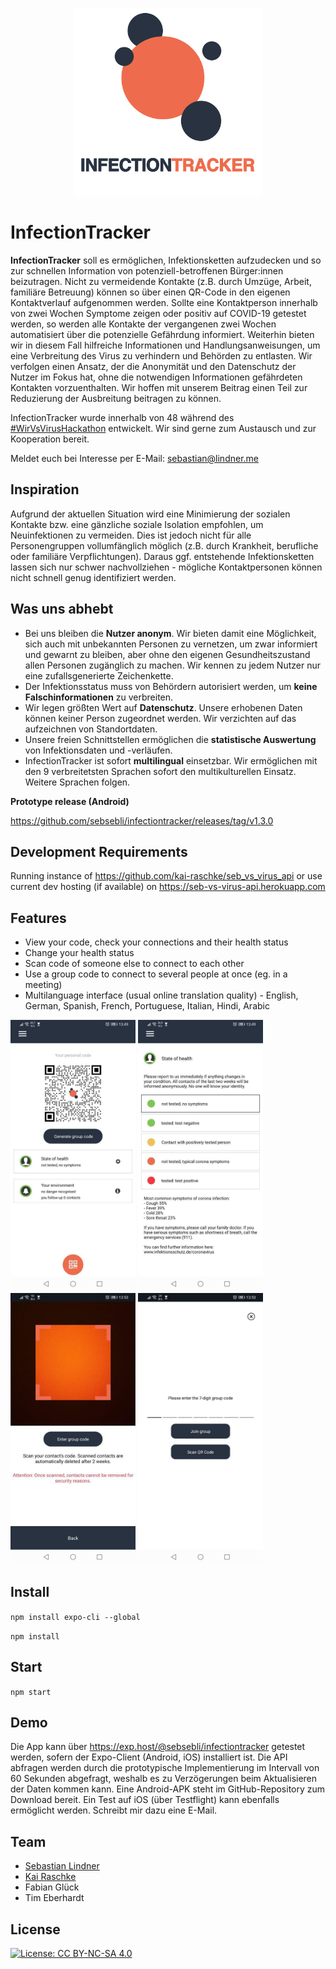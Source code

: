 <p align="center">
  <img width="300" height="300" src="https://github.com/sebsebli/infectiontracker/blob/master/logo_mit_text.png">
</p>

# InfectionTracker
**InfectionTracker** soll es ermöglichen, Infektionsketten aufzudecken und so zur schnellen Information von potenziell-betroffenen Bürger:innen beizutragen. Nicht zu vermeidende Kontakte (z.B. durch Umzüge, Arbeit, familiäre Betreuung) können so über einen QR-Code in den eigenen Kontaktverlauf aufgenommen werden. Sollte eine Kontaktperson innerhalb von zwei Wochen Symptome zeigen oder positiv auf COVID-19 getestet werden, so werden alle Kontakte der vergangenen zwei Wochen automatisiert über die potenzielle Gefährdung informiert. Weiterhin bieten wir in diesem Fall hilfreiche Informationen und Handlungsanweisungen, um eine Verbreitung des Virus zu verhindern und Behörden zu entlasten. Wir verfolgen einen Ansatz, der die Anonymität und den Datenschutz der Nutzer im Fokus hat, ohne die notwendigen Informationen gefährdeten Kontakten vorzuenthalten. Wir hoffen mit unserem Beitrag einen Teil zur Reduzierung der Ausbreitung beitragen zu können.

InfectionTracker wurde innerhalb von 48 während des [#WirVsVirusHackathon](https://wirvsvirushackathon.org/ "WirVsVirusHacka thon") entwickelt. 
Wir sind gerne zum Austausch und zur Kooperation bereit. 

Meldet euch bei Interesse per E-Mail: [sebastian@lindner.me](mailto:sebastian@lindner.me "sebastian@lindner.me")

## Inspiration
Aufgrund der aktuellen Situation wird eine Minimierung der sozialen Kontakte bzw. eine gänzliche soziale Isolation empfohlen, um Neuinfektionen zu vermeiden. Dies ist jedoch nicht für alle Personengruppen vollumfänglich möglich (z.B. durch Krankheit, berufliche oder familiäre Verpflichtungen). Daraus ggf. entstehende Infektionsketten lassen sich nur schwer nachvollziehen - mögliche Kontaktpersonen können nicht schnell genug identifiziert werden.

## Was uns abhebt
* Bei uns bleiben die **Nutzer anonym**. Wir bieten damit eine Möglichkeit, sich auch mit unbekannten Personen zu vernetzen, um zwar informiert und gewarnt zu bleiben, aber ohne den eigenen Gesundheitszustand allen Personen zugänglich zu machen. Wir kennen zu jedem Nutzer nur eine zufallsgenerierte Zeichenkette.
* Der Infektionsstatus muss von Behördern autorisiert werden, um **keine Falschinformationen** zu verbreiten.
* Wir legen größten Wert auf **Datenschutz**. Unsere erhobenen Daten können keiner Person zugeordnet werden. Wir verzichten auf das aufzeichnen von Standortdaten.
* Unsere freien Schnittstellen ermöglichen die **statistische Auswertung** von Infektionsdaten und -verläufen.
* InfectionTracker ist sofort **multilingual** einsetzbar. Wir ermöglichen mit den 9 verbreitetsten Sprachen sofort den multikulturellen Einsatz. Weitere Sprachen folgen.

**Prototype release (Android)**

https://github.com/sebsebli/infectiontracker/releases/tag/v1.3.0

## Development Requirements

Running instance of https://github.com/kai-raschke/seb_vs_virus_api or use current dev hosting (if available) on https://seb-vs-virus-api.herokuapp.com

## Features

- View your code, check your connections and their health status
- Change your health status
- Scan code of someone else to connect to each other
- Use a group code to connect to several people at once (eg. in a meeting)
- Multilanguage interface (usual online translation quality) - English, German, Spanish, French, Portuguese, Italian, Hindi, Arabic

<a href="https://raw.githubusercontent.com/sebsebli/infectiontracker/master/docs/screen-01.jpg"><img src="https://raw.githubusercontent.com/sebsebli/infectiontracker/master/docs/screen-01.jpg" width="200"/></a>
<a href="https://raw.githubusercontent.com/sebsebli/infectiontracker/master/docs/screen-02.jpg"><img src="https://raw.githubusercontent.com/sebsebli/infectiontracker/master/docs/screen-02.jpg" width="200"/></a>
<a href="https://raw.githubusercontent.com/sebsebli/infectiontracker/master/docs/screen-03.jpg"><img src="https://raw.githubusercontent.com/sebsebli/infectiontracker/master/docs/screen-03.jpg" width="200"/></a>
<a href="https://raw.githubusercontent.com/sebsebli/infectiontracker/master/docs/screen-04.jpg"><img src="https://raw.githubusercontent.com/sebsebli/infectiontracker/master/docs/screen-04.jpg" width="200"/></a>

## Install

``` npm install expo-cli --global ```

``` npm install ```

## Start

``` npm start ```

## Demo
Die App kann über https://exp.host/@sebsebli/infectiontracker getestet werden, sofern der Expo-Client (Android, iOS) installiert ist. Die API abfragen werden durch die prototypische Implementierung im Intervall von 60 Sekunden abgefragt, weshalb es zu Verzögerungen beim Aktualisieren der Daten kommen kann. Eine Android-APK steht im GitHub-Repository zum Download bereit. Ein Test auf iOS (über Testflight) kann ebenfalls ermöglicht werden. Schreibt mir dazu eine E-Mail.

## Team
* [Sebastian Lindner](https://lindner.me/ "Sebastian Lindner") 
* [Kai Raschke]( https://github.com/kai-raschke/ "Kai Raschke") 
* Fabian Glück
* Tim Eberhardt

## License
[![License: CC BY-NC-SA 4.0](https://licensebuttons.net/l/by-nc-sa/4.0/80x15.png)](https://creativecommons.org/licenses/by-nc-sa/4.0/)
